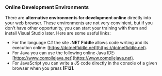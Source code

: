 ### Online Development Environments

There are **alternative environments for development online** directly into your web browser. These environments are not very convinient, but if you don't have other opportunity, you can start your training with them and install Visual Studio later. Here are some useful links:

* For the language C# the site **.NET Fiddle** allows code writing and its execution online: [https://dotnetfiddle.net](https://dotnetfiddle.net).
* For Java you can use the following online Java IDE: [https://www.compilejava.net](https://www.compilejava.net).
* For JavaScript you can write a JS code directly in the console of a given browser when you press **[F12]**.
